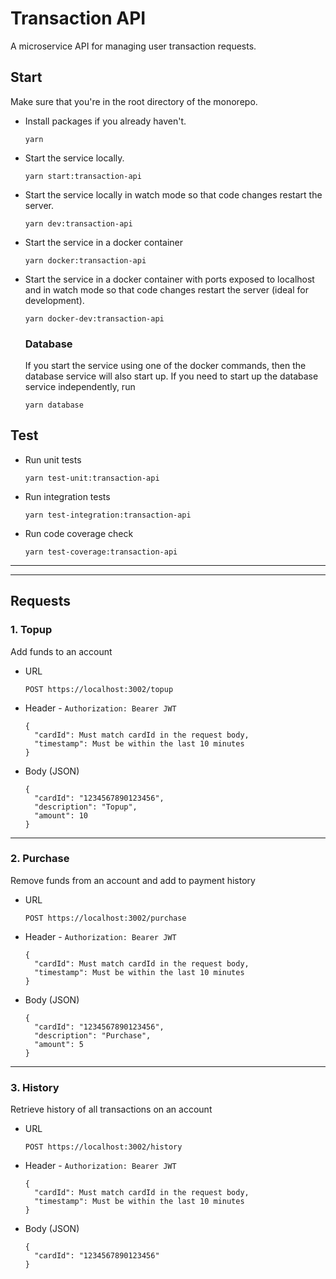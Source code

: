 # Transaction API
A microservice API for managing user transaction requests.

## Start
Make sure that you're in the root directory of the monorepo.

- Install packages if you already haven't.
  ```
  yarn
  ```

- Start the service locally.
  ```
  yarn start:transaction-api
  ```

- Start the service locally in watch mode so that code changes restart the server.
  ```
  yarn dev:transaction-api
  ```

- Start the service in a docker container
  ```
  yarn docker:transaction-api
  ```

- Start the service in a docker container with ports exposed to localhost and in watch mode so that code changes restart the server (ideal for development).
  ```
  yarn docker-dev:transaction-api
  ```

  ### Database 
  If you start the service using one of the docker commands, then the database service will also start up. If you need to start up the database service independently, run
  ```
  yarn database
  ```

## Test
- Run unit tests
  ```
  yarn test-unit:transaction-api
  ```

- Run integration tests
  ```
  yarn test-integration:transaction-api
  ```

- Run code coverage check
  ```
  yarn test-coverage:transaction-api
  ```

---
---

## Requests

### 1. Topup
Add funds to an account

- URL
  ```
  POST https://localhost:3002/topup
  ```
- Header - `Authorization: Bearer JWT`
  ```
  {
    "cardId": Must match cardId in the request body,
    "timestamp": Must be within the last 10 minutes
  }
  ```
- Body (JSON)
  ```
  {
    "cardId": "1234567890123456",
    "description": "Topup",
    "amount": 10
  }
  ```

---

### 2. Purchase
Remove funds from an account and add to payment history

- URL
  ```
  POST https://localhost:3002/purchase
  ```
- Header - `Authorization: Bearer JWT`
  ```
  {
    "cardId": Must match cardId in the request body,
    "timestamp": Must be within the last 10 minutes
  }
  ```
- Body (JSON)
  ```
  {
    "cardId": "1234567890123456",
    "description": "Purchase",
    "amount": 5
  }
  ```

---

### 3. History
Retrieve history of all transactions on an account

- URL
  ```
  POST https://localhost:3002/history
  ```
- Header - `Authorization: Bearer JWT`
  ```
  {
    "cardId": Must match cardId in the request body,
    "timestamp": Must be within the last 10 minutes
  }
  ```
- Body (JSON)
  ```
  {
    "cardId": "1234567890123456"
  }
  ```
